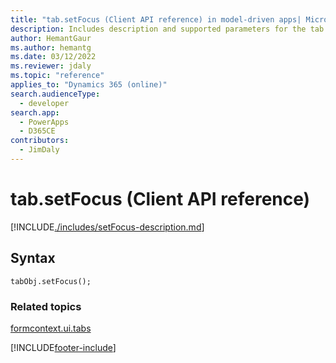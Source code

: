 ```yaml
---
title: "tab.setFocus (Client API reference) in model-driven apps| MicrosoftDocs"
description: Includes description and supported parameters for the tab.setFocus method.
author: HemantGaur
ms.author: hemantg
ms.date: 03/12/2022
ms.reviewer: jdaly
ms.topic: "reference"
applies_to: "Dynamics 365 (online)"
search.audienceType: 
  - developer
search.app: 
  - PowerApps
  - D365CE
contributors:
  - JimDaly
---
```

# tab.setFocus (Client API reference)



[!INCLUDE[./includes/setFocus-description.md](./includes/setFocus-description.md)]

## Syntax

`tabObj.setFocus();`

### Related topics

[formcontext.ui.tabs](../formcontext-ui-tabs.md)






[!INCLUDE[footer-include](../../../../../includes/footer-banner.md)]
